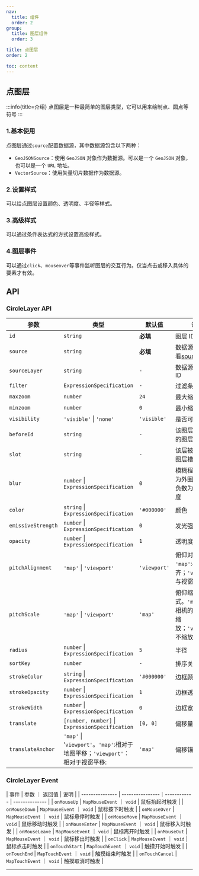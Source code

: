 ```yaml
---
nav:
  title: 组件
  order: 2
group:
  title: 图层组件
  order: 3

title: 点图层
order: 2

toc: content
---
```


## 点图层

:::info{title=介绍}
点图层是一种最简单的图层类型，它可以用来绘制点、圆点等符号
:::

### 1.基本使用

点图层通过`source`配置数据源，其中数据源包含以下两种：

- `GeoJSONSource`：使用 `GeoJSON` 对象作为数据源。可以是一个 `GeoJSON` 对象，也可以是一个 `URL` 地址。
- `VectorSource`：使用矢量切片数据作为数据源。

<code src="../examples/circleLayer/demo1.tsx" compact="true"></code>

### 2.设置样式

可以给点图层设置颜色、透明度、半径等样式。

<code src="../examples/circleLayer/demo2.tsx" compact="true"></code>

### 3.高级样式

可以通过条件表达式的方式设置高级样式。

<code src="../examples/circleLayer/demo3.tsx" compact="true"></code>

### 4.图层事件

可以通过`click`、`mouseover`等事件监听图层的交互行为。仅当点击或移入具体的要素才有效。

<code src="../examples/circleLayer/demo4.tsx" compact="true"></code>

## API

### CircleLayer API

| 参数               | 类型                                                                           | 默认值       | 说明                                                                            |
| ------------------ | ------------------------------------------------------------------------------ | ------------ | ------------------------------------------------------------------------------- |
| `id`               | `string`                                                                       | **必填**     | 图层 ID                                                                         |
| `source`           | `string`                                                                       | **必填**     | 数据源，具体查看[source](https://docs.mapbox.com/style-spec/reference/sources/) |
| `sourceLayer`      | `string`                                                                       | `-`          | 数据源的子图层 ID                                                               |
| `filter`           | `ExpressionSpecification`                                                      | `-`          | 过滤条件                                                                        |
| `maxzoom`          | `number`                                                                       | `24`         | 最大缩放级别                                                                    |
| `minzoom`          | `number`                                                                       | `0`          | 最小缩放级别                                                                    |
| `visibility`       | `'visible'` \| `'none'`                                                        | `'visible'`  | 是否可见                                                                        |
| `beforeId`         | `string`                                                                       | `-`          | 该图层应插入到的图层 ID 之前                                                    |
| `slot`             | `string`                                                                       | `-`          | 该层被分配到的图层槽位                                                          |
| `blur`             | `number` \| `ExpressionSpecification`                                          | `0`          | 模糊程度, 正数为外圈模糊度，负数为内圈模糊度                                    |
| `color`            | `string` \| `ExpressionSpecification`                                          | `'#000000'`  | 颜色                                                                            |
| `emissiveStrength` | `number` \| `ExpressionSpecification`                                          | `0`          | 发光强度                                                                        |
| `opacity`          | `number` \| `ExpressionSpecification`                                          | `1`          | 透明度                                                                          |
| `pitchAlignment`   | `'map'` \| `'viewport'`                                                        | `'viewport'` | 俯仰对齐方式。 `'map'`:与地图对齐；`'viewport'`:与视窗对齐                      |
| `pitchScale`       | `'map'` \| `'viewport'`                                                        | `'map'`      | 俯仰缩放方式。`'map'`:根据相机的视距进行缩放；`'viewport'`:不缩放               |
| `radius`           | `number` \| `ExpressionSpecification`                                          | `5`          | 半径                                                                            |
| `sortKey`          | `number`                                                                       | `-`          | 排序关键字                                                                      |
| `strokeColor`      | `string` \| `ExpressionSpecification`                                          | `'#000000'`  | 边框颜色                                                                        |
| `strokeOpacity`    | `number` \| `ExpressionSpecification`                                          | `1`          | 边框透明度                                                                      |
| `strokeWidth`      | `number` \| `ExpressionSpecification`                                          | `0`          | 边框宽度                                                                        |
| `translate`        | `[number, number]` \| `ExpressionSpecification`                                | `[0, 0]`     | 偏移量                                                                          |
| `translateAnchor`  | `'map'` \| '`viewport'`。`'map'`:相对于地图平移；`'viewport'`：相对于视窗平移: | `'map'`      | 偏移锚点                                                                        |

### CircleLayer Event

| 事件 | 参数 ｜ 返回值 | 说明 |
| --------------- | ----------------｜------------ | -------------- |
| `onMouseUp` | `MapMouseEvent` ｜ `void` | 鼠标抬起时触发 |
| `onMouseDown` | `MapMouseEvent` ｜ `void` | 鼠标按下时触发 |
| `onMouseOver` | `MapMouseEvent` ｜ `void` | 鼠标悬停时触发 |
| `onMouseMove` | `MapMouseEvent` ｜ `void` | 鼠标移动时触发 |
| `onMouseEnter` | `MapMouseEvent` ｜ `void` | 鼠标移入时触发 |
| `onMouseLeave` | `MapMouseEvent` ｜ `void` | 鼠标离开时触发 |
| `onMouseOut` | `MapMouseEvent` ｜ `void` | 鼠标移出时触发 |
| `onClick` | `MapMouseEvent` ｜ `void` | 鼠标点击时触发 |
| `onTouchStart` | `MapTouchEvent` ｜ `void` | 触摸开始时触发 |
| `onTouchEnd` | `MapTouchEvent` ｜ `void` | 触摸结束时触发 |
| `onTouchCancel` | `MapTouchEvent` ｜ `void` | 触摸取消时触发 |

---
